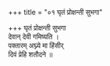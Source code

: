 +++
title = "०१ घृतं प्रोक्षन्ती सुभगा"

+++
घृतं प्रोक्षन्ती सुभगा  
देवान् देवी गमिष्यति ।  
पक्तारम् अघ्न्ये मा हिंसीर्  
दिवं प्रेहि शतौदने ॥